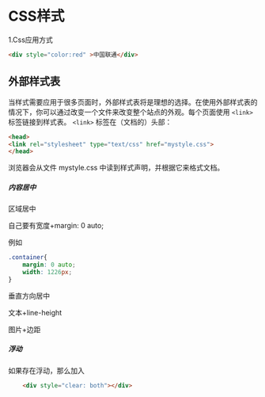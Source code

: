 # CSS样式

1.Css应用方式

```html
<div style="color:red" >中国联通</div>
```


## 外部样式表

当样式需要应用于很多页面时，外部样式表将是理想的选择。在使用外部样式表的情况下，你可以通过改变一个文件来改变整个站点的外观。每个页面使用 `<link>` 标签链接到样式表。 `<link>` 标签在（文档的）头部：

```html
<head>
<link rel="stylesheet" type="text/css" href="mystyle.css">
</head>
```

浏览器会从文件 mystyle.css 中读到样式声明，并根据它来格式文档。

##### 内容居中

区域居中

自己要有宽度+margin: 0 auto;

例如

```css
.container{
    margin: 0 auto;
    width: 1226px;
}
```

垂直方向居中

文本+line-height

图片+边距

##### 浮动

如果存在浮动，那么加入



```html
    <div style="clear: both"></div>
```
